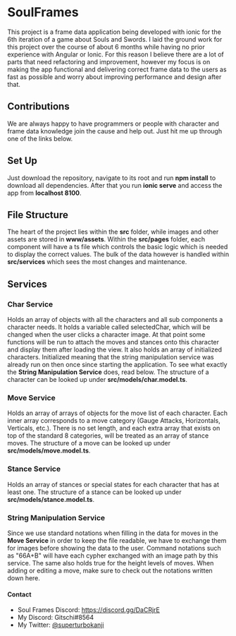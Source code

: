 # SoulFrames
This project is a frame data application being developed with ionic for the 6th iteration of a game about Souls and Swords.
I laid the ground work for this project over the course of about 6 months while having no prior experience with Angular or Ionic.
For this reason I believe there are a lot of parts that need refactoring and improvement, however my focus is on making the app functional
and delivering correct frame data to the users as fast as possible and worry about improving performance and design after that.

## Contributions
We are always happy to have programmers or people with character and frame data knowledge join the cause and help out.
Just hit me up through one of the links below.

## Set Up
Just download the repository, navigate to its root and run __npm install__ to download all dependencies.
After that you run __ionic serve__ and access the app from __localhost 8100__.

## File Structure
The heart of the project lies within the __src__ folder, while images and other assets are stored in __www/assets__.
Within the __src/pages__ folder, each component will have a ts file which controls the basic logic which is needed to display the correct values.
The bulk of the data however is handled within __src/services__ which sees the most changes and maintenance.

## Services
### Char Service
Holds an array of objects with all the characters and all sub components a character needs.
It holds a variable called selectedChar, which will be changed when the user clicks a character image.
At that point some functions will be run to attach the moves and stances onto this character and display them after loading the view.
It also holds an array of initialized characters. Initialized meaning that the string manipulation service was already run on then once since
starting the application. To see what exactly the __String Manipulation Service__ does, read below.
The structure of a character can be looked up under __src/models/char.model.ts__.

### Move Service
Holds an array of arrays of objects for the move list of each character. 
Each inner array corresponds to a move category (Gauge Attacks, Horizontals, Verticals, etc.). 
There is no set length, and each extra array that exists on top of the standard 8 categories, will be treated as an array of stance moves.
The structure of a move can be looked up under __src/models/move.model.ts__.

### Stance Service
Holds an array of stances or special states for each character that has at least one.
The structure of a stance can be looked up under __src/models/stance.model.ts__.

### String Manipulation Service
Since we use standard notations when filling in the data for moves in the __Move Service__ in order to keep the file readable, we
have to exchange them for images before showing the data to the user.
Command notations such as "66A+B" will have each cypher exchanged with an image path by this service. The same also holds true for 
the height levels of moves.
When adding or editing a move, make sure to check out the notations written down here.

#### Contact
* Soul Frames Discord: https://discord.gg/DaCRjrE
* My Discord: Gitschi#8564
* My Twitter: [@superturbokanji](https://twitter.com/SuperTurboKanji)
